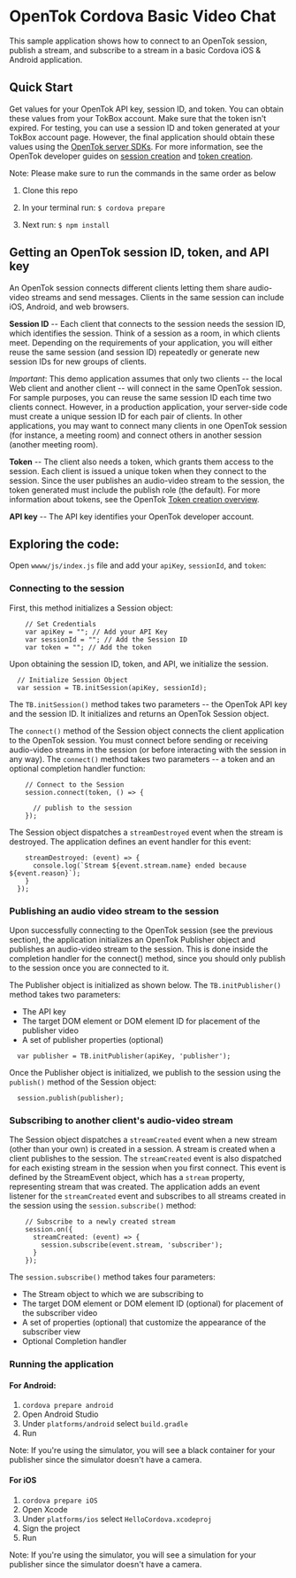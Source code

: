 OpenTok Cordova Basic Video Chat
=======================

This sample application shows how to connect to an OpenTok session, publish a stream, and subscribe to a stream in a basic Cordova iOS & Android application.

## Quick Start
Get values for your OpenTok API key, session ID, and token. You can obtain these values from your TokBox account. Make sure that the token isn't expired.
For testing, you can use a session ID and token generated at your TokBox account page. However, the final application should obtain these values using the [OpenTok server SDKs](https://tokbox.com/developer/sdks/server/). For more information, see the OpenTok developer guides on [session creation](https://tokbox.com/developer/guides/create-session/) and [token creation](https://tokbox.com/developer/guides/create-token/).

Note: Please make sure to run the commands in the same order as below


1. Clone this repo

2. In your terminal run: ```$ cordova prepare```

3. Next run: ```$ npm install ```

## Getting an OpenTok session ID, token, and API key

An OpenTok session connects different clients letting them share audio-video streams and send
messages. Clients in the same session can include iOS, Android, and web browsers.

**Session ID** -- Each client that connects to the session needs the session ID, which identifies
the session. Think of a session as a room, in which clients meet. Depending on the requirements of
your application, you will either reuse the same session (and session ID) repeatedly or generate
new session IDs for new groups of clients.

*Important*: This demo application assumes that only two clients -- the local Web client and
another client -- will connect in the same OpenTok session. For sample purposes, you can reuse the
same session ID each time two clients connect. However, in a production application, your
server-side code must create a unique session ID for each pair of clients. In other applications,
you may want to connect many clients in one OpenTok session (for instance, a meeting room) and
connect others in another session (another meeting room).

**Token** -- The client also needs a token, which grants them access to the session. Each client is
issued a unique token when they connect to the session. Since the user publishes an audio-video
stream to the session, the token generated must include the publish role (the default). For more
information about tokens, see the OpenTok [Token creation
overview](https://tokbox.com/opentok/tutorials/create-token/).

**API key** -- The API key identifies your OpenTok developer account.

## Exploring the code:

Open ```wwww/js/index.js``` file and add your ```apiKey```, ```sessionId```, and ```token```:

### Connecting to the session

First, this method initializes a Session object:
```
    // Set Credentials
    var apiKey = ""; // Add your API Key
    var sessionId = ""; // Add the Session ID
    var token = ""; // Add the token
```

Upon obtaining the session ID, token, and API, we initialize the session.

  ``` 
    // Initialize Session Object
    var session = TB.initSession(apiKey, sessionId);
  ```

The `TB.initSession()` method takes two parameters -- the OpenTok API key and the session ID. It
initializes and returns an OpenTok Session object.

The `connect()` method of the Session object connects the client application to the OpenTok
session. You must connect before sending or receiving audio-video streams in the session (or before
interacting with the session in any way). The `connect()` method takes two parameters -- a token
and an optional completion handler function:
```
    // Connect to the Session
    session.connect(token, () => {
      
      // publish to the session
    });
```

The Session object dispatches a `streamDestroyed` event when the stream is destroyed. The application defines an event handler for this event:

``` session.on({
    streamDestroyed: (event) => {
      console.log(`Stream ${event.stream.name} ended because ${event.reason}`);
    }
  });
```

### Publishing an audio video stream to the session

Upon successfully connecting to the OpenTok session (see the previous section), the application
initializes an OpenTok Publisher object and publishes an audio-video stream to the session. This is
done inside the completion handler for the connect() method, since you should only publish to the
session once you are connected to it.

The Publisher object is initialized as shown below. The `TB.initPublisher()` method takes two
parameters:

* The API key
* The target DOM element or DOM element ID for placement of the publisher video
* A set of publisher properties (optional)

```
  var publisher = TB.initPublisher(apiKey, 'publisher');

```

Once the Publisher object is initialized, we publish to the session using the `publish()`
method of the Session object:

```
  session.publish(publisher);
```
### Subscribing to another client's audio-video stream

The Session object dispatches a `streamCreated` event when a new stream (other than your own) is
created in a session. A stream is created when a client publishes to the session. The
`streamCreated` event is also dispatched for each existing stream in the session when you first
connect. This event is defined by the StreamEvent object, which has a `stream` property,
representing stream that was created. The application adds an event listener for the
`streamCreated` event and subscribes to all streams created in the session using the
`session.subscribe()` method:

```
    // Subscribe to a newly created stream
    session.on({
      streamCreated: (event) => {
        session.subscribe(event.stream, 'subscriber');
      }
    });
```
The `session.subscribe()` method takes four parameters:

* The Stream object to which we are subscribing to
* The target DOM element or DOM element ID (optional) for placement of the subscriber video
* A set of properties (optional) that customize the appearance of the subscriber view
* Optional Completion handler

### Running the application

#### For Android: 
1. ```cordova prepare android```
2. Open Android Studio
3. Under ```platforms/android``` select ```build.gradle``` 
3. Run

Note: If you're using the simulator, you will see a black container for your publisher since the simulator doesn't have a camera.

#### For iOS
1. ```cordova prepare iOS```
2. Open Xcode
4. Under ```platforms/ios``` select ```HelloCordova.xcodeproj```
3. Sign the project
4. Run

Note: If you're using the simulator, you will see a simulation for your publisher since the simulator doesn't have a camera.
